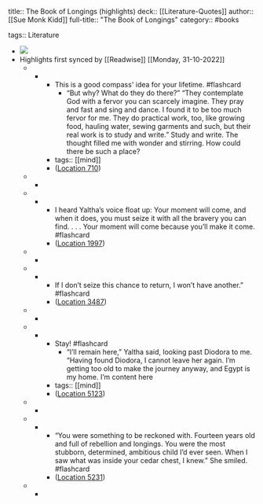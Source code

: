 title:: The Book of Longings (highlights)
deck:: [[Literature-Quotes]]
author:: [[Sue Monk Kidd]]
full-title:: "The Book of Longings"
category:: #books

tags:: Literature

- ![](https://m.media-amazon.com/images/I/91UOcYn3bKL._SY160.jpg)
- Highlights first synced by [[Readwise]] [[Monday, 31-10-2022]]
	- -
		- This is a good compass' idea for your lifetime. #flashcard
			- “But why? What do they do there?” “They contemplate God with a fervor you can scarcely imagine. They pray and fast and sing and dance. I found it to be too much fervor for me. They do practical work, too, like growing food, hauling water, sewing garments and such, but their real work is to study and write.” Study and write. The thought filled me with wonder and stirring. How could there be such a place?
		- tags:: [[mind]]
		- ([Location 710](https://readwise.io/to_kindle?action=open&asin=B07Z4LLBQ4&location=710))
	- -
	- -
		- I heard Yaltha’s voice float up: Your moment will come, and when it does, you must seize it with all the bravery you can find. . . . Your moment will come because you’ll make it come. #flashcard
		- ([Location 1997](https://readwise.io/to_kindle?action=open&asin=B07Z4LLBQ4&location=1997))
	- -
	- -
		- If I don’t seize this chance to return, I won’t have another.” #flashcard
		- ([Location 3487](https://readwise.io/to_kindle?action=open&asin=B07Z4LLBQ4&location=3487))
	- -
	- -
		- Stay! #flashcard
			- “I’ll remain here,” Yaltha said, looking past Diodora to me. “Having found Diodora, I cannot leave her again. I’m getting too old to make the journey anyway, and Egypt is my home. I’m content here
		- tags:: [[mind]]
		- ([Location 5123](https://readwise.io/to_kindle?action=open&asin=B07Z4LLBQ4&location=5123))
	- -
	- -
		- “You were something to be reckoned with. Fourteen years old and full of rebellion and longings. You were the most stubborn, determined, ambitious child I’d ever seen. When I saw what was inside your cedar chest, I knew.” She smiled. #flashcard
		- ([Location 5231](https://readwise.io/to_kindle?action=open&asin=B07Z4LLBQ4&location=5231))
	- -